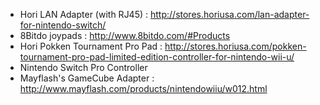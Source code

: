   - Hori LAN Adapter (with RJ45) :
    <http://stores.horiusa.com/lan-adapter-for-nintendo-switch/>
  - 8Bitdo joypads : <http://www.8bitdo.com/#Products>
  - Hori Pokken Tournament Pro Pad :
    <http://stores.horiusa.com/pokken-tournament-pro-pad-limited-edition-controller-for-nintendo-wii-u/>
  - Nintendo Switch Pro Controller
  - Mayflash's GameCube Adapter :
    <http://www.mayflash.com/products/nintendowiiu/w012.html>
